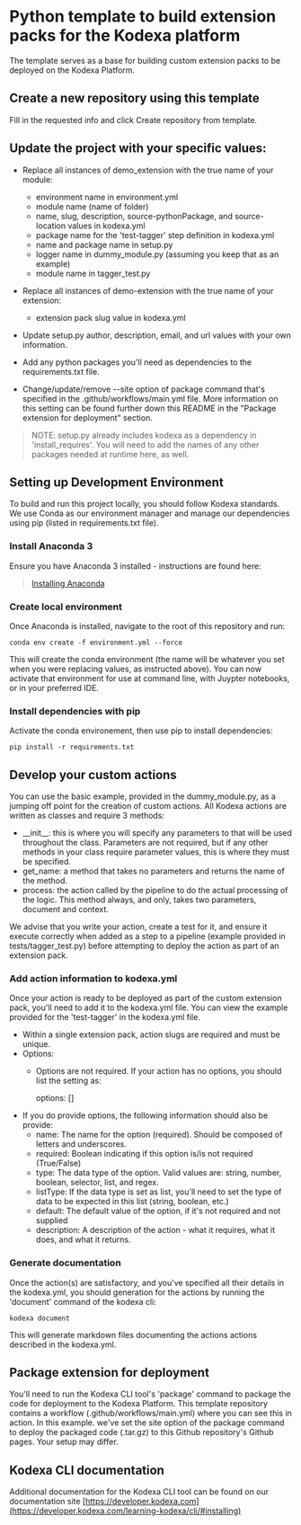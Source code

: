 # Python template to build extension packs for the Kodexa platform
The template serves as a base for building custom extension packs to be deployed on the Kodexa Platform.

## Create a new repository using this template
Fill in the requested info and click Create repository from template. 

## Update the project with your specific values:
* Replace all instances of demo_extension with the true name of your module:
    * environment name in environment.yml
    * module name (name of folder)
    * name, slug, description, source-pythonPackage, and source-location values in kodexa.yml
    * package name for the 'test-tagger' step definition in kodexa.yml
    * name and package name in setup.py
    * logger name in dummy_module.py (assuming you keep that as an example)
    * module name in tagger_test.py

* Replace all instances of demo-extension with the true name of your extension:
    * extension pack slug value in kodexa.yml

* Update setup.py author, description, email, and url values with your own information.

* Add any python packages you'll need as dependencies to the requirements.txt file.

* Change/update/remove --site option of package command that's specified in the .github/workflows/main.yml file.  More information on this setting can be found further down this README in the "Package extension for deployment" section.

> NOTE:  setup.py already includes kodexa as a dependency in 'install_requires'.  You will need to add the names of any other packages needed at runtime here, as well.


## Setting up Development Environment

To build and run this project locally, you should follow Kodexa standards.  We use Conda as our environment manager and manage our dependencies using pip (listed in requirements.txt file).

### Install Anaconda 3
Ensure you have Anaconda 3 installed - instructions are found here:

> [Installing Anaconda](https://docs.anaconda.com/anaconda/install/)

### Create local environment
Once Anaconda is installed, navigate to the root of this repository and run:

    conda env create -f environment.yml --force

This will create the conda environment (the name will be whatever you set when you were replacing values, as instructed above).  You can now activate that environment for use at command line, with Juypter notebooks, or in your preferred IDE.

### Install dependencies with pip
Activate the conda environement, then use pip to install dependencies:

    pip install -r requirements.txt

## Develop your custom actions
You can use the basic example, provided in the dummy_module.py, as a jumping off point for the creation of custom actions.  All Kodexa actions are written as classes and require 3 methods:

* \_\_init__: this is where you will specify any parameters to that will be used throughout the class.  Parameters are not required, but if any other methods in your class require parameter values, this is where they must be specified.
* get_name:  a method that takes no parameters and returns the name of the method.
* process: the action called by the pipeline to do the actual processing of the logic.  This method always, and only, takes two parameters, document and context.

We advise that you write your action, create a test for it, and ensure it execute correctly when added as a step to a pipeline (example provided in tests/tagger_test.py) before attempting to deploy the action as part of an extension pack.

### Add action information to kodexa.yml
Once your action is ready to be deployed as part of the custom extension pack, you'll need to add it to the kodexa.yml file.  You can view the example provided for the 'test-tagger' in the kodexa.yml file.

* Within a single extension pack, action slugs are required and must be unique.
* Options:
    * Options are not required.  If your action has no options, you should list the setting as:

        options: []
* If you do provide options, the following information should also be provide:
    * name: The name for the option (required).  Should be composed of letters and underscores.
    * required: Boolean indicating if this option is/is not required (True/False)
    * type:  The data type of the option.  Valid values are: string, number, boolean, selector, list, and regex.
    * listType: If the data type is set as list, you'll need to set the type of data to be expected in this list (string, boolean, etc.)
    * default: The default value of the option, if it's not required and not supplied
    * description: A description of the action - what it requires, what it does, and what it returns.

### Generate documentation
Once the action(s) are satisfactory, and you've specified all their details in the kodexa.yml, you should generation for the actions by running the 'document' command of the kodexa cli:

    kodexa document
    
This will generate markdown files documenting the actions actions described in the kodexa.yml.

## Package extension for deployment
You'll need to run the Kodexa CLI tool's 'package' command to package the code for deployment to the Kodexa Platform.  This template repository contains a workflow (.github/workflows/main.yml) where you can see this in action.  In this example. we've set the site option of the package command to deploy the packaged code (.tar.gz) to this Github repository's Github pages.  Your setup may differ.

## Kodexa CLI documentation
Additional documentation for the Kodexa CLI tool can be found on our documentation site [https://developer.kodexa.com](https://developer.kodexa.com/learning-kodexa/cli/#installing)